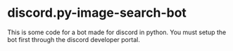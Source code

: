 # discord.py-image-search-bot
This is some code for a bot made for discord in python. You must setup the bot first through the discord developer portal.
